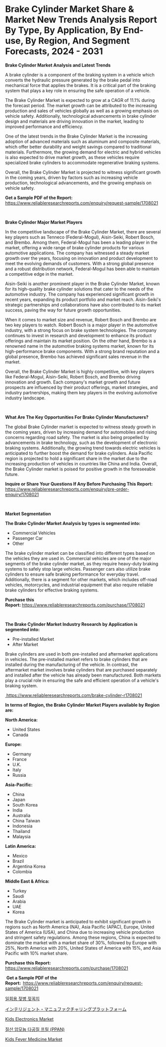 <p><h1>Brake Cylinder Market Share & Market New Trends Analysis Report By Type, By Application, By End-use, By Region, And Segment Forecasts, 2024 - 2031</h1></p><p><strong>Brake Cylinder Market Analysis and Latest Trends</strong></p>
<p><p>A brake cylinder is a component of the braking system in a vehicle which converts the hydraulic pressure generated by the brake pedal into mechanical force that applies the brakes. It is a critical part of the braking system that plays a key role in ensuring the safe operation of a vehicle.</p><p>The Brake Cylinder Market is expected to grow at a CAGR of 11.1% during the forecast period. The market growth can be attributed to the increasing production and sales of vehicles globally as well as a growing emphasis on vehicle safety. Additionally, technological advancements in brake cylinder design and materials are driving innovation in the market, leading to improved performance and efficiency.</p><p>One of the latest trends in the Brake Cylinder Market is the increasing adoption of advanced materials such as aluminum and composite materials, which offer better durability and weight savings compared to traditional materials. Furthermore, the growing demand for electric and hybrid vehicles is also expected to drive market growth, as these vehicles require specialized brake cylinders to accommodate regenerative braking systems.</p><p>Overall, the Brake Cylinder Market is projected to witness significant growth in the coming years, driven by factors such as increasing vehicle production, technological advancements, and the growing emphasis on vehicle safety.</p></p>
<p><strong>Get a Sample PDF of the Report:&nbsp;</strong> <a href="https://www.reliableresearchreports.com/enquiry/request-sample/1708021">https://www.reliableresearchreports.com/enquiry/request-sample/1708021</a></p>
<p>&nbsp;</p>
<p><strong>Brake Cylinder Major Market Players</strong></p>
<p><p>In the competitive landscape of the Brake Cylinder Market, there are several key players such as Tenneco (Federal-Mogul), Aisin-Seiki, Robert Bosch, and Brembo. Among them, Federal-Mogul has been a leading player in the market, offering a wide range of brake cylinder products for various automotive applications. The company has witnessed a steady market growth over the years, focusing on innovation and product development to meet the evolving demands of customers. With a strong global presence and a robust distribution network, Federal-Mogul has been able to maintain a competitive edge in the market.</p><p>Aisin-Seiki is another prominent player in the Brake Cylinder Market, known for its high-quality brake cylinder solutions that cater to the needs of the automotive industry. The company has experienced significant growth in recent years, expanding its product portfolio and market reach. Aisin-Seiki's strategic partnerships and collaborations have also contributed to its market success, paving the way for future growth opportunities.</p><p>When it comes to market size and revenue, Robert Bosch and Brembo are two key players to watch. Robert Bosch is a major player in the automotive industry, with a strong focus on brake system technologies. The company continues to invest in research and development to enhance its product offerings and maintain its market position. On the other hand, Brembo is a renowned name in the automotive braking systems market, known for its high-performance brake components. With a strong brand reputation and a global presence, Brembo has achieved significant sales revenue in the market.</p><p>Overall, the Brake Cylinder Market is highly competitive, with key players like Federal-Mogul, Aisin-Seiki, Robert Bosch, and Brembo driving innovation and growth. Each company's market growth and future prospects are influenced by their product offerings, market strategies, and industry partnerships, making them key players in the evolving automotive industry landscape.</p></p>
<p>&nbsp;</p>
<p><strong>What Are The Key Opportunities For Brake Cylinder Manufacturers?</strong></p>
<p><p>The global Brake Cylinder market is expected to witness steady growth in the coming years, driven by increasing demand for automobiles and rising concerns regarding road safety. The market is also being propelled by advancements in brake technology, such as the development of electronic braking systems. Additionally, the growing trend towards electric vehicles is anticipated to further boost the demand for brake cylinders. Asia Pacific region is projected to hold a significant share in the market due to the increasing production of vehicles in countries like China and India. Overall, the Brake Cylinder market is poised for positive growth in the foreseeable future.</p></p>
<p><strong>Inquire or Share Your Questions If Any Before Purchasing This Report:</strong> <a href="https://www.reliableresearchreports.com/enquiry/pre-order-enquiry/1708021">https://www.reliableresearchreports.com/enquiry/pre-order-enquiry/1708021</a></p>
<p>&nbsp;</p>
<p><strong>Market Segmentation</strong></p>
<p><strong>The Brake Cylinder Market Analysis by types is segmented into:</strong></p>
<p><ul><li>Commercial Vehicles</li><li>Passenger Car</li><li>Other</li></ul></p>
<p><p>The brake cylinder market can be classified into different types based on the vehicles they are used in. Commercial vehicles are one of the major segments of the brake cylinder market, as they require heavy-duty braking systems to safely stop large vehicles. Passenger cars also utilize brake cylinders to ensure safe braking performance for everyday travel. Additionally, there is a segment for other markets, which includes off-road vehicles, motorcycles, and industrial equipment that also require reliable brake cylinders for effective braking systems.</p></p>
<p><strong>Purchase this Report:&nbsp;</strong><a href="https://www.reliableresearchreports.com/purchase/1708021">https://www.reliableresearchreports.com/purchase/1708021</a></p>
<p>&nbsp;</p>
<p><strong>The Brake Cylinder Market Industry Research by Application is segmented into:</strong></p>
<p><ul><li>Pre-installed Market</li><li>After Market</li></ul></p>
<p><p>Brake cylinders are used in both pre-installed and aftermarket applications in vehicles. The pre-installed market refers to brake cylinders that are installed during the manufacturing of the vehicle. In contrast, the aftermarket market involves brake cylinders that are purchased separately and installed after the vehicle has already been manufactured. Both markets play a crucial role in ensuring the safe and efficient operation of a vehicle's braking system.</p></p>
<p><a href="https://www.reliableresearchreports.com/brake-cylinder-r1708021">&nbsp;https://www.reliableresearchreports.com/brake-cylinder-r1708021</a></p>
<p><strong>In terms of Region, the Brake Cylinder Market Players available by Region are:</strong></p>
<p>
    <p> <strong> North America: </strong>
        <ul>
            <li>United States</li>
            <li>Canada</li>
        </ul>
        </p> 
    <p> <strong> Europe: </strong>
        <ul>
            <li>Germany</li>
            <li>France</li>
            <li>U.K.</li>
            <li>Italy</li>
            <li>Russia</li>
        </ul>
        </p> 
    <p> <strong> Asia-Pacific: </strong>
        <ul>
            <li>China</li>
            <li>Japan</li>
            <li>South Korea</li>
            <li>India</li>
            <li>Australia</li>
            <li>China Taiwan</li>
            <li>Indonesia</li>
            <li>Thailand</li>
            <li>Malaysia</li>
        </ul>
        </p> 
    <p> <strong> Latin America: </strong>
        <ul>
            <li>Mexico</li>
            <li>Brazil</li>
            <li>Argentina Korea</li>
            <li>Colombia</li>
        </ul>
        </p> 
    <p> <strong> Middle East & Africa: </strong>
        <ul>
            <li>Turkey</li>
            <li>Saudi</li>
            <li>Arabia</li>
            <li>UAE</li>
            <li>Korea</li>
        </ul>
    </p>
    </p>
<p><p>The Brake Cylinder market is anticipated to exhibit significant growth in regions such as North America (NA), Asia Pacific (APAC), Europe, United States of America (USA), and China due to increasing vehicle production and stringent safety regulations. Among these regions, China is expected to dominate the market with a market share of 30%, followed by Europe with 25%, North America with 20%, United States of America with 15%, and Asia Pacific with 10% market share.</p></p>
<p><strong>Purchase this Report: </strong><a href="https://www.reliableresearchreports.com/purchase/1708021">https://www.reliableresearchreports.com/purchase/1708021</a></p>
<p>&nbsp;<strong>Get a Sample PDF of the Report:&nbsp;&nbsp;</strong><a href="https://www.reliableresearchreports.com/enquiry/request-sample/1708021">https://www.reliableresearchreports.com/enquiry/request-sample/1708021</a></p>
<p><strong></strong></p>
<p><p><a href="https://github.com/lkwggful07722/Market-Research-Report-List-2/blob/main/7167885113613.md">일회용 젖병 젖꼭지</a></p><p><a href="https://github.com/KaliMetz2023/Market-Research-Report-List-1/blob/main/2006011121650.md">インテリジェント・マニュファクチャリングプラットフォーム</a></p><p><a href="https://github.com/jahid123ahm/Market-Research-Report-List-1/blob/main/kids-electronics-market.md">Kids Electronics Market</a></p><p><a href="https://github.com/nigaleamar09/Market-Research-Report-List-1/blob/main/9562504113612.md">질산 암모늄 다공질 프릴 (PPAN)</a></p><p><a href="https://github.com/riwar777/Market-Research-Report-List-1/blob/main/kids-fever-medicine-market.md">Kids Fever Medicine Market</a></p></p>